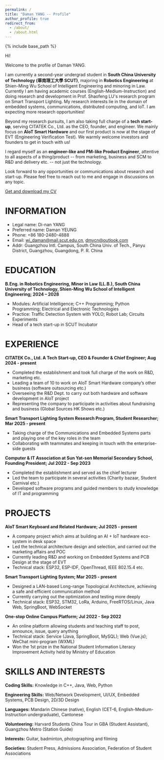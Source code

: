 ```yaml
---
permalink: /
title: "Daman YANG -- Profile"
author_profile: true
redirect_from: 
  - /about/
  - /about.html
---
```


{% include base_path %}

Hi!

Welcome to the profile of Daman YANG.

I am currently a second-year undergrad student in **South China University of Technology (華南理工大學 SCUT)**, majoring in **Robotics Engineering** at Shien-Ming Wu School of Intelligent Engineering and minoring in Law.
Currently I am having academic courses (English-Medium-Instruction) and doing research and development in Prof. Shaofeng LU's research program on Smart Transport Lighting. My research interests lie in the domain of embedded systems, communications, distributed computing, and IoT. I am expecting more research opportunities!

Beyond my research pursuits, I am also taking full charge of a **tech start-up**, serving CITATEK Co., Ltd. as the CEO, founder, and engineer. We mainly focus on **AIoT Smart Hardware** and our first product is now at the stage of EVT (Engineering Verification Test). We warmly welcome investors and founders to get in touch with us!

I regard myself as an **engineer-like and PM-like Product Engineer**, attentive to all aspects of a thing/product -- from marketing, business and SCM to R&D and delivery etc. -- not just the technology. 

Look forward to any opportunities or communications about research and start-up. Please feel free to reach out to me and engage in discussions on any topic.

[Get and download my CV](/files/Daman-YDN-CV-Oct_2_2025.pdf)

# INFORMATION
- Legal name: Di-nan YANG
- Preferred name: Daman YEUNG
- Phone: +86 180-2480-4888
- Email: wi_daman@mail.scut.edu.cn, dmycn@outlook.com
- Addr: Guangzhou Intl. Campus, South China Univ. of Tech., Panyu District, Guangzhou, Guangdong, P. R. China

# EDUCATION
**B.Eng. in Robotics Engineering, Minor in Law (LL.B.), South China University of Technology, Shien-Ming Wu School of Intelligent Engineering; 2024 – 2028**
-	Modules: Artificial Intelligence; C++ Programming; Python Programming; Electrical and Electronic Technologies
-	Practice: Traffic Detection System with YOLO; Robot Lab; Circuits Experiments
-	Head of a tech start-up in SCUT Incubator

# EXPERIENCE
**CITATEK Co., Ltd. A Tech Start-up, CEO & Founder & Chief Engineer; Aug 2024 - present**
-	Completed the establishment and took full charge of the work on R&D, marketing etc.
-	Leading a team of 10 to work on AIoT Smart Hardware company’s other business (software outsourcing etc.)
-	Overseeing the R&D Dept. to carry out both hardware and software development in AIoT project
-	Representing the company to participate in activities about fundraising and business (Global Sources HK Shows etc.)
    
**Smart Transport Lighting System Research Program, Student Researcher; Mar 2025 - present**
-	Taking charge of the Communications and Embedded Systems parts and playing one of the key roles in the team
-	Collaborating with teammates and keeping in touch with the enterprise-side guests
  
**Computer & IT Association at Sun Yat-sen Memorial Secondary School, Founding President; Jul 2022 - Sep 2023**
-	Completed the establishment and served as the chief lecturer
-	Led the team to participate in several activities (Charity bazaar, Student Carnival etc.) 
-	Developed software programs and guided members to study knowledge of IT and programming

# PROJECTS
**AIoT Smart Keyboard and Related Hardware; Jul 2025 - present**
-	A company project which aims at building an AI + IoT hardware eco-system in desk space
-	Led the technical architecture design and selection, and carried out the marketing affairs and POC
-	Currently leading R&D and working on Embedded Systems and PCB Design at the stage of EVT
-	Technical stack: ESP32, ESP-IDF, OpenThread, IEEE 802.15.4 etc.
    
**Smart Transport Lighting System; Mar 2025 - present**
-	Designed a LAN-based Long-range Topological Architecture, achieving a safe and efficient communication method
-	Currently carrying out the optimization and testing more deeply
-	Technical stack: ESP32, STM32, LoRa, Arduino, FreeRTOS/Linux, Java Web, SpringBoot, WebSocket

**One-stop Online Campus Platform; Jul 2022 - Sep 2022**
-	An online platform allowing students and teaching staff to post, announce, issue, query anything
-	Technical stack: Service (Java, SpringBoot, MySQL); Web (Vue.js); WeChat mini-program (WXML)
-	Won the 1st prize in the National Student Information Literacy Improvement Activity held by Ministry of Education

# SKILLS AND INTERESTS
**Coding Skills:** Knowledge in C++, Java, Web, Python

**Engineering Skills:** Web/Network Development, UI/UX, Embedded Systems, PCB Design, 2D/3D Design

**Languages:** Mandarin Chinese (native), English (CET-6, English-Medium-Instruction undergraduate), Cantonese 

**Volunteering:** Harvard Students China Tour in GBA (Student Assistant), Guangzhou Metro (Station Guide)

**Interests:** Guitar, badminton, photographing and filming

**Societies:** Student Press, Admissions Association, Federation of Student Associations
